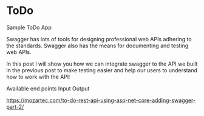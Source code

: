 # ToDo
Sample ToDo App

Swagger has lots of tools for designing professional web APIs adhering to the standards. Swagger also has the means for documenting and testing web APIs.

In this post I will show you how we can integrate swagger to the API we built in the previous post to make testing easier and help our users to understand how to work with the API:

Available end points
Input
Output

https://mozartec.com/to-do-rest-api-using-asp-net-core-adding-swagger-part-2/
